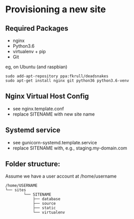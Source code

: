 Provisioning a new site
=======================

## Required Packages
* nginx
* Python3.6
* virtualenv + pip
* Git

eg, on Ubuntu (and raspbian)

    sudo add-apt-repository ppa:fkrull/deadsnakes
    sudo apt-get install nginx git python36 python3.6-venv

## Nginx Virtual Host Config

* see nginx.template.conf
* replace SITENAME with new site name

## Systemd service

* see gunicorn-systemd.template.service
* replace SITENAME with, e.g., staging.my-domain.com

## Folder structure:
Assume we have a user account at /home/username

    /home/USERNAME
    └── sites
            └── SITENAME
                ├── database
                ├── source
                ├── static
                └── virtualenv